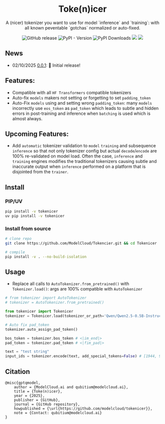 <h1 align="center">Toke(n)icer</h1>
<p align="center">A (nicer) tokenizer you want to use for model `inference` and `training`: with all known peventable `gotchas` normalized or auto-fixed.</p>
<p align="center">
    <a href="https://github.com/ModelCloud/Tokenicer/releases" style="text-decoration:none;"><img alt="GitHub release" src="https://img.shields.io/github/release/ModelCloud/Tokenicer.svg"></a>
    <a href="https://pypi.org/project/tokenicer/" style="text-decoration:none;"><img alt="PyPI - Version" src="https://img.shields.io/pypi/v/tokenicer"></a>
    <a href="https://pepy.tech/projects/tokenicer" style="text-decoration:none;"><img src="https://static.pepy.tech/badge/tokenicer" alt="PyPI Downloads"></a>
    <a href="https://github.com/ModelCloud/tokenicer/blob/main/LICENSE"><img src="https://img.shields.io/pypi/l/tokenicer"></a>
    <a href="https://huggingface.co/modelcloud/"><img src="https://img.shields.io/badge/🤗%20Hugging%20Face-ModelCloud-%23ff8811.svg"></a>
</p>

## News
* 02/10/2025 [0.0.1](https://github.com/ModelCloud/Tokenicer/releases/tag/v0.0.1): 🤗 Initial release!

## Features:

* Compatible with all `HF Transformers` compatible tokenizers
* Auto-fix `models` makers not setting or forgetting to set `padding_token`
* Auto-Fix `models` using and setting wrong `padding_token`: many `models` incorrectly use `eos_token` as `pad_token` which leads to subtle and hidden errors in post-training and inference when `batching` is used which is almost always.

## Upcoming Features:

* Add `automatic` tokenizer validation to `model` `training` and subsequence `inference` so that not only tokenizer config but actual `decode`/`encode` are 100% re-validated on model load. Often the case, `inference` and `training` engines modifies the traditional tokenizers causing subtle and inaccurate output when `inference` performed on a platform that is disjointed from the `trainer`. 

## Install

### PIP/UV 

```bash
pip install -v tokenicer
uv pip install -v tokenicer
```

### Install from source

```bash
# clone repo
git clone https://github.com/ModelCloud/Tokencier.git && cd Tokenicer

# compile
pip install -v . --no-build-isolation
```

## Usage

* Replace all calls to `AutoTokenizer.from_pretrained()` with `Tokenizer.load()`: args are 100% compatible with `AutoTokenizer`

```py
# from tokenizer import AutoTokenizer
# tokenizer = AutoTokenizer.from_pretrained()

from tokenicer import Tokenicer
tokenizer = Tokenicer.load(tokenizer_or_path='Qwen/Qwen2.5-0.5B-Instruct')

# Auto fix pad_token
tokenizer.auto_assign_pad_token()

bos_token = tokenizer.bos_token # <|im_end|>
pad_token = tokenizer.pad_token # <|fim_pad|>

text = "test string"
input_ids = tokenizer.encode(text, add_special_tokens=False) # [1944, 914]

```

## Citation

```
@misc{gptqmodel,
    author = {ModelCloud.ai and qubitium@modelcloud.ai},
    title = {Toke(n)icer},
    year = {2025},
    publisher = {GitHub},
    journal = {GitHub repository},
    howpublished = {\url{https://github.com/modelcloud/tokenicer}},
    note = {Contact: qubitium@modelcloud.ai}
}
